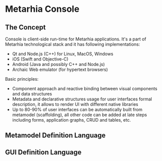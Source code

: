 # Metarhia Console

## The Concept

Console is client-side run-time for Metarhia applications. It's a part of Metarhia technological stack and it has following implementations:
- Qt  and Node.js (C++) for Linux, MacOS, Windows
- iOS (Swift and Objective-C)
- Android (Java and possibly C++ and Node.js)
- Archaic Web emulator (for hypertext browsers)

Basic principles:
- Component approach and reactive binding between visual components and data structures
- Metadata and declarative structures usage for user interfaces formal description, it allows to render UI with different native libraries
- Up to 80-90% of user interfaces can be automatically built from metamodel (scaffolding), all other code can be added at late steps including forms, application graphs, CRUD and tables, etc.

## Metamodel Definition Language

## GUI Definition Language
